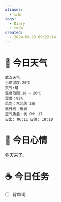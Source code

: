```yaml
---
aliases:
  - 日记
tags:
  - Diary
  - todo
created:
  - 2024-09-23 09:22:14
---
```

# 🌅 今日天气

``` 
武汉天气
当前温度:20℃
天气:晴
温度范围:18 ~ 26℃
湿度：92%
风向：东北风 2级
紫外线：很弱
空气质量：优 PM: 17
日出: 06:11 日落: 18:18
```

# 🍋 今日心情

冬天来了。

# ☕ 今日任务

- [ ] 背单词


